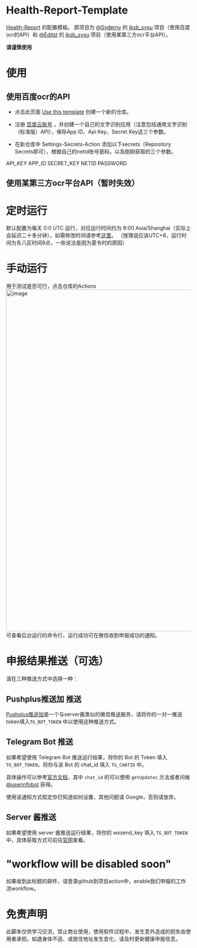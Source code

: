 # Health-Report-Template

[Health-Report](https://github.com/yizuodi/Health-Report) 的配置模板。
原项目为 [@Syderny](https://github.com/Syderny) 的 [jksb_sysu](https://github.com/Editst/SYSU-HealthReport) 项目（使用百度ocr的API）和 [@Editst](https://github.com/Editst) 的 [jksb_sysu](https://github.com/Editst/SYSU-HealthReport) 项目（使用某第三方ocr平台API）。

**请谨慎使用**

# 使用

## 使用百度ocr的API
- 点击此页面 [Use this template](https://github.com/yizuodi/Health-Report-Template/generate) 创建一个新的仓库。

- 注册 [百度云账号](https://ai.baidu.com/tech/ocr) ，并创建一个自己的文字识别应用（注意包括通用文字识别（标准版）API），保存App ID、Api Key、Secret Key这三个参数。

- 在新仓库中 Settings-Secrets-Action 添加以下secrets（Repository Secrets即可），根据自己的netid账号密码，以及刚刚获取的三个参数。

API_KEY  APP_ID  SECRET_KEY  NETID  PASSWORD

## 使用某第三方ocr平台API（暂时失效）


# 定时运行

默认配置为每天 0:0 UTC 运行，对应运行时间约为 9:00 Asia/Shanghai（实际上会延迟二十多分钟），如需修改时间请参考[这里](https://docs.github.com/en/actions/learn-github-actions/events-that-trigger-workflows#scheduled-events)。
（按理说应该UTC+8，运行时间为东八区时间8点，一些说法是因为夏令时的原因）

# 手动运行
用于测试是否可行，点击仓库的Actions
<img width="930" alt="image" src="https://user-images.githubusercontent.com/43570957/159113130-bf787f41-167f-431b-8471-2616feb1bf81.png">
可查看后台运行的命令行，运行成功可在微信收到申报成功的通知。

# 申报结果推送（可选）
请在三种推送方式中选择一种：

## Pushplus推送加 推送

[Pushplus推送加](https://pushplus.plus)是一个与server酱类似的微信推送服务，请将你的一对一推送token填入`TG_BOT_TOKEN` 中以使用这种推送方式。

## Telegram Bot 推送

如果希望使用 Telegram Bot 推送运行结果，将你的 Bot 的 Token 填入 `TG_BOT_TOKEN`，将你与该 Bot 的 chat_id 填入 `TG_CHATID` 中。

具体操作可以参考[官方文档](https://core.telegram.org/bots/api#sendmessage)，其中 `chat_id` 的可以使用 `getUpdates` 方法或者问候 [@userinfobot](https://t.me/userinfobot) 获得。

使用该通知方式假定你已知道如何设置，其他问题请 Google，否则请放弃。

## Server 酱推送

如果希望使用 server 酱推送运行结果，将你的 wxsend_key 填入 `TG_BOT_TOKEN` 中，具体获取方式可前往[官网](https://sct.ftqq.com/)查看。

# "workflow will be disabled soon"
如果收到此标题的邮件，请登录github到项目action中，enable我们申报的工作流workflow。

# 免责声明

此脚本仅供学习交流，禁止商业使用，使用软件过程中，发生意外造成的损失由使用者承担。如遇身体不适、或居住地址发生变化，请及时更新健康申报信息。
